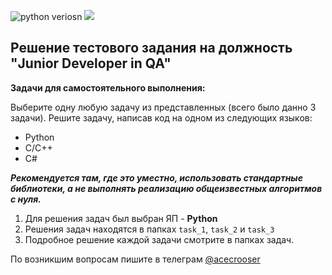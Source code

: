 ![python veriosn](https://img.shields.io/badge/python-3.7%2B-blue)
![](https://img.shields.io/badge/test-task-red)

## Решение тестового задания на должность "Junior Developer in QA"

**Задачи для самостоятельного выполнения:**

Выберите одну любую задачу из представленных (всего было данно 3 задачи). Решите задачу, написав код на одном из следующих языков:
* Python
* C/C++
* C#

***Рекомендуется там, где это уместно, использовать стандартные библиотеки, а не выполнять реализацию общеизвестных алгоритмов с нуля.***


1. Для решения задач был выбран ЯП - **Python**  
2. Решения задач находятся в папках `task_1`, `task_2` и `task_3`
3. Подробное решение каждой задачи смотрите в папках задач. 

По возникшим вопросам пишите в телеграм [@acecrooser](https://t.me/acecrosser)